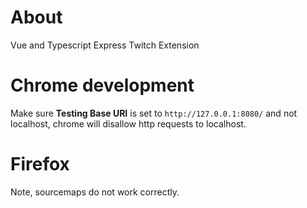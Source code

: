 # About
Vue and Typescript Express Twitch Extension

# Chrome development
Make sure __Testing Base URI__ is set to `http://127.0.0.1:8080/` and not localhost, chrome will disallow http requests to localhost.

# Firefox
Note, sourcemaps do not work correctly.